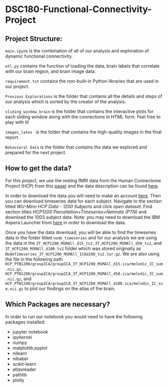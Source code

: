 # DSC180-Functional-Connectivity-Project

## Project Structure:

`main.ipynb` is the combination of all of our analysis and exploration of dynamic functional connectivity.

`etl.py` contains the function of loading the data, brain labels that correlate with our brain region, and brain image data.

`requirement.txt` contains the non-built-in Python libraries that are used in our project.

`Previous Explorations` is the folder that contains all the details and steps of our analysis which is sorted by the creator of the analysis.

`sliding_window_brain` is the folder that contains the interactive plots for each sliding window along with the connections in HTML form. Feel free to play with it!

`images_latex ` is the folder that contains the high-quality images in the final report.

`Behavioral Data` is the folder that contains the data we explored and prepared for the next project.



## How to get the data?

For this project, we use the resting fMRI data from the Human Connectome Project (HCP) from this [paper](https://pmc.ncbi.nlm.nih.gov/articles/PMC3724347/) and the data description can be found [here](https://www.humanconnectome.org/storage/app/media/documentation/s1200/HCP1200-DenseConnectome+PTN+Appendix-July2017.pdf). 

In order to download the data you will need to make an account [here](https://db.humanconnectome.org/app/template/Login.vm;jsessionid=67A8B8766DEEA4CF0597C483C9203BE2). Then you can download timeseries data for each subject. Navigate to the section titled *WU-Minn HCP Data - 1200 Subjects* and click *open dataset*. Find section titles *HCP1200 Parcellation+Timeseries+Netmats (PTN)* and download the 1003 subject data. Note: you may need to download the IBM Aspera Launcher from [here](https://www.ibm.com/products/aspera/downloads#cds) in order to download the data. 

Once you have the data download, you will be able to find the timeseries data in the folder titled `node_timeseries` and for our analysis we are using the data in the `3T_HCP1200_MSMAll_d15_ts2`, `3T_HCP1200_MSMAll_d50_ts2`, and `3T_HCP1200_MSMAll_d100_ts2` folder which was stored originally as `NodeTimeseries_3T_HCP1200_MSMAll_ICAd100_ts2.tar.gz`. We are also using the file in the following path `HCP_PTN1200/groupICA/groupICA_3T_HCP1200_MSMAll_d15.ica/melodic_IC_sum.nii.gz`, `HCP_PTN1200/groupICA/groupICA_3T_HCP1200_MSMAll_d50.ica/melodic_IC_sum.nii.gz`, and `HCP_PTN1200/groupICA/groupICA_3T_HCP1200_MSMAll_d100.ica/melodic_IC_sum.nii.gz` to plot our findings on the atlas of the brain.


## Which Packages are necessary?
In order to run our notebook you would need to have the following packages installed:
* jupyter notebook
* ipykernel
* numpy
* matplotlib.pyplot
* nilearn
* nibabel
* scikit-learn
* atlasreader
* pathlib
* plotly


<!-- Task for next week:
* try analysis on different d resolutions
* try combining the subjects by averaging over the time series
* try combingng the subjects by averaging over the datapoints across subjects??? (Not sure abt this one)
* read the research paper

Q1 project:
* map brain connectivity -->
